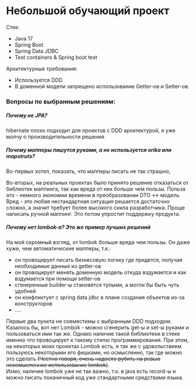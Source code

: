 # Небольшой обучающий проект 

Стек:
 * Java 17
 * Spring Boot
 * Spring Data JDBC
 * Test containers & Spring boot test

Архитектурные требования:
 * Используется DDD
 * В доменной модели запрещено использование Getter-ов и Setter-ов.


### Вопросы по выбранным решениям:

##### Почему не JPA? 
hibernate плохо подходит для проектов с DDD архитектурой, я уже молчу о производительности решения

##### Почему мапперы пишутся руками, а не используется orika или mapstruts?

Во-первых хотел, показать, что мапперы писать не так страшно, 

Во-вторых, на реальных проектах было принято решение отказаться от библиотек маппинга, так как вреда от них больше чем пользы. 
Польза это - немного экономии времени в преобразовании DTO <-> модель. Вред - это любая нестандартная ситуация решается достаточно сложно, а 
значит требует более высокого скила разработчика. Проще написать ручной маппинг. Это потом упростит поддержку продукта.

##### Почему нет lombok-а? Это же пример лучших решений 

На мой скромный взгляд, от lombok больше вреда чем пользы. Он даже хуже, чем автоматические мапперы, т.к.: 
 * он провоцирует писать бизнесовую логику где придется, получая необходимые данные из getter-ов
 * он провоцирует менять доменную модель откуда вздумается и как вздумается при помощи setter-ов
 * сгенеренные builder-ы становятся тупыми, а могли бы быть чуть удобней
 * он конфликтует с spring data jdbc в плане создания объектов из-за конструкторов
 * .... 
   
Первые два пункта не совместимы с выбранным DDD подходом. Казалось бы, вот нет Lombok - можно сгенерить get-ы и set-ы руками и пользоваться ими так же. 
Однако наличие такой библиотеки в стеке именно что провоцирует к такому стилю программирования. 
При этом, на некоторых моих проектах Lombok есть, я так же с удовольствием пользуюсь некоторыми его фишками, но 
осмысленно, так где можно это сделать ~~(Честно говоря, очень надоело рубить на ревью неосмысленное использование lombok)~~.  
Ихмо, наличие lombok уже не так важно, т.к. в java есть record-ы и можно писать локаничный код уже стандартными средствами языка.
